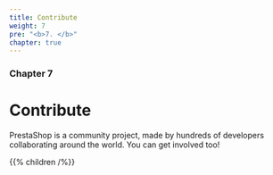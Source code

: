 ```yaml
---
title: Contribute
weight: 7
pre: "<b>7. </b>"
chapter: true
---
```


### Chapter 7

# Contribute

PrestaShop is a community project, made by hundreds of developers collaborating around the world. You can get involved too!

{{% children /%}}

